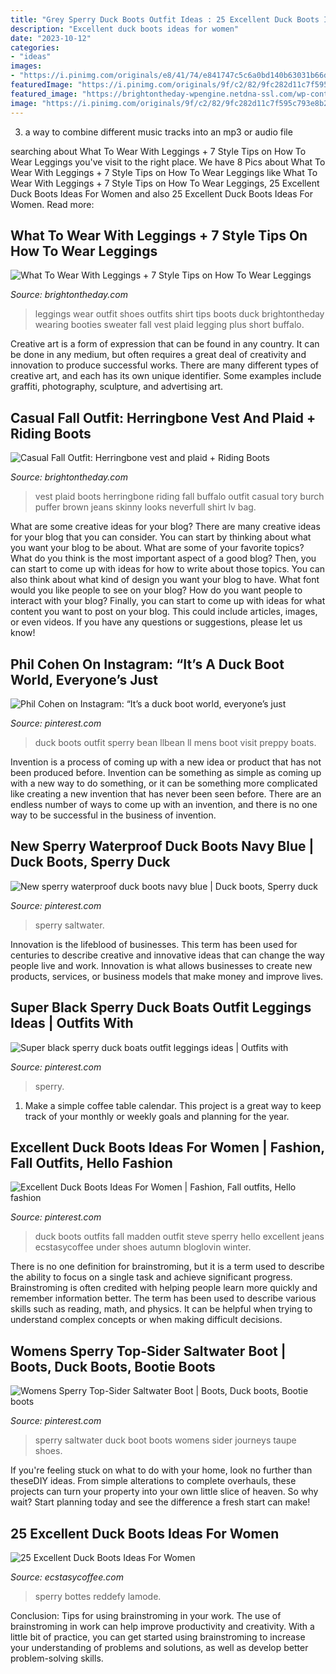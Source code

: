 ```yaml
---
title: "Grey Sperry Duck Boots Outfit Ideas : 25 Excellent Duck Boots Ideas For Women"
description: "Excellent duck boots ideas for women"
date: "2023-10-12"
categories:
- "ideas"
images:
- "https://i.pinimg.com/originals/e8/41/74/e841747c5c6a0bd140b63031b66da7a3.jpg"
featuredImage: "https://i.pinimg.com/originals/9f/c2/82/9fc282d11c7f595c793e8b24a56786a2.jpg"
featured_image: "https://brightontheday-wpengine.netdna-ssl.com/wp-content/uploads/2016/01/herringbone-puffer-vest-buffalo-plaid-tory-burch-riding-boots-fall-outfit-16.jpg"
image: "https://i.pinimg.com/originals/9f/c2/82/9fc282d11c7f595c793e8b24a56786a2.jpg"
---
```



3. a way to combine different music tracks into an mp3 or audio file

	

		
searching about What To Wear With Leggings + 7 Style Tips on How To Wear Leggings you've visit to the right place. We have 8 Pics about What To Wear With Leggings + 7 Style Tips on How To Wear Leggings like What To Wear With Leggings + 7 Style Tips on How To Wear Leggings, 25 Excellent Duck Boots Ideas For Women and also 25 Excellent Duck Boots Ideas For Women. Read more:
		
    
## What To Wear With Leggings + 7 Style Tips On How To Wear Leggings

<img loading=lazy src="http://brightontheday-wpengine.netdna-ssl.com/wp-content/uploads/2014/12/IL6A0460-64.jpg" onerror="this.onerror=null;this.src='https://tse3.mm.bing.net/th?id=OIP.hqj3s0HgCgrfKqhRIiWIgwHaLH&amp;pid=15.1';" alt="What To Wear With Leggings + 7 Style Tips on How To Wear Leggings">

_Source: brightontheday.com_

>leggings wear outfit shoes outfits shirt tips boots duck brightontheday wearing booties sweater fall vest plaid legging plus short buffalo. 

	

Creative art is a form of expression that can be found in any country. It can be done in any medium, but often requires a great deal of creativity and innovation to produce successful works. There are many different types of creative art, and each has its own unique identifier. Some examples include graffiti, photography, sculpture, and advertising art.

    
## Casual Fall Outfit: Herringbone Vest And Plaid + Riding Boots

<img loading=lazy src="https://brightontheday-wpengine.netdna-ssl.com/wp-content/uploads/2016/01/herringbone-puffer-vest-buffalo-plaid-tory-burch-riding-boots-fall-outfit-16.jpg" onerror="this.onerror=null;this.src='https://tse1.mm.bing.net/th?id=OIP.ip09oM2SfnHQQ6kIjhcYSAHaLH&amp;pid=15.1';" alt="Casual Fall Outfit: Herringbone vest and plaid + Riding Boots">

_Source: brightontheday.com_

>vest plaid boots herringbone riding fall buffalo outfit casual tory burch puffer brown jeans skinny looks neverfull shirt lv bag. 

	

What are some creative ideas for your blog?
There are many creative ideas for your blog that you can consider. You can start by thinking about what you want your blog to be about. What are some of your favorite topics? What do you think is the most important aspect of a good blog? Then, you can start to come up with ideas for how to write about those topics. You can also think about what kind of design you want your blog to have. What font would you like people to see on your blog? How do you want people to interact with your blog? Finally, you can start to come up with ideas for what content you want to post on your blog. This could include articles, images, or even videos. If you have any questions or suggestions, please let us know!

    
## Phil Cohen On Instagram: “It’s A Duck Boot World, Everyone’s Just

<img loading=lazy src="https://i.pinimg.com/originals/66/81/4e/66814e07470fa34c10e6dcc824ee4939.jpg" onerror="this.onerror=null;this.src='https://tse1.mm.bing.net/th?id=OIP.dWEtH-l1vDUJ960vJv-g7gHaHa&amp;pid=15.1';" alt="Phil Cohen on Instagram: “It’s a duck boot world, everyone’s just">

_Source: pinterest.com_

>duck boots outfit sperry bean llbean ll mens boot visit preppy boats. 

	

Invention is a process of coming up with a new idea or product that has not been produced before. Invention can be something as simple as coming up with a new way to do something, or it can be something more complicated like creating a new invention that has never been seen before. There are an endless number of ways to come up with an invention, and there is no one way to be successful in the business of invention.

    
## New Sperry Waterproof Duck Boots Navy Blue | Duck Boots, Sperry Duck

<img loading=lazy src="https://i.pinimg.com/originals/73/b1/87/73b187e55b2422ca32c34a953d81e348.jpg" onerror="this.onerror=null;this.src='https://tse4.mm.bing.net/th?id=OIP.l3dkI3VremzoS2eohFTtZwHaHa&amp;pid=15.1';" alt="New sperry waterproof duck boots navy blue | Duck boots, Sperry duck">

_Source: pinterest.com_

>sperry saltwater. 

	

Innovation is the lifeblood of businesses. This term has been used for centuries to describe creative and innovative ideas that can change the way people live and work. Innovation is what allows businesses to create new products, services, or business models that make money and improve lives.

    
## Super Black Sperry Duck Boats Outfit Leggings Ideas | Outfits With

<img loading=lazy src="https://i.pinimg.com/originals/9f/c2/82/9fc282d11c7f595c793e8b24a56786a2.jpg" onerror="this.onerror=null;this.src='https://tse4.mm.bing.net/th?id=OIP.UG00cHUSErgfBEBvUKr1RwAAAA&amp;pid=15.1';" alt="Super black sperry duck boats outfit leggings ideas | Outfits with">

_Source: pinterest.com_

>sperry. 

	

1. Make a simple coffee table calendar. This project is a great way to keep track of your monthly or weekly goals and planning for the year.

    
## Excellent Duck Boots Ideas For Women | Fashion, Fall Outfits, Hello Fashion

<img loading=lazy src="https://i.pinimg.com/originals/1a/ae/8e/1aae8e489a038e18ef423fde0cc347be.jpg" onerror="this.onerror=null;this.src='https://tse1.mm.bing.net/th?id=OIP.rJLwnyCe85g7wlKn_HhtXAHaLv&amp;pid=15.1';" alt="Excellent Duck Boots Ideas For Women | Fashion, Fall outfits, Hello fashion">

_Source: pinterest.com_

>duck boots outfits fall madden outfit steve sperry hello excellent jeans ecstasycoffee under shoes autumn bloglovin winter. 

	

There is no one definition for brainstroming, but it is a term used to describe the ability to focus on a single task and achieve significant progress. Brainstroming is often credited with helping people learn more quickly and remember information better. The term has been used to describe various skills such as reading, math, and physics. It can be helpful when trying to understand complex concepts or when making difficult decisions.

    
## Womens Sperry Top-Sider Saltwater Boot | Boots, Duck Boots, Bootie Boots

<img loading=lazy src="https://i.pinimg.com/originals/e8/41/74/e841747c5c6a0bd140b63031b66da7a3.jpg" onerror="this.onerror=null;this.src='https://tse1.mm.bing.net/th?id=OIP.SD3CL7PGKmDPPULFzpgNcwHaHa&amp;pid=15.1';" alt="Womens Sperry Top-Sider Saltwater Boot | Boots, Duck boots, Bootie boots">

_Source: pinterest.com_

>sperry saltwater duck boot boots womens sider journeys taupe shoes. 

	

If you're feeling stuck on what to do with your home, look no further than theseDIY ideas. From simple alterations to complete overhauls, these projects can turn your property into your own little slice of heaven. So why wait? Start planning today and see the difference a fresh start can make!

    
## 25 Excellent Duck Boots Ideas For Women

<img loading=lazy src="https://www.ecstasycoffee.com/wp-content/uploads/2016/12/Sperry-boots.jpg" onerror="this.onerror=null;this.src='https://tse1.mm.bing.net/th?id=OIP.jcYQnoc494HI-qCFkIgIfQHaHh&amp;pid=15.1';" alt="25 Excellent Duck Boots Ideas For Women">

_Source: ecstasycoffee.com_

>sperry bottes reddefy lamode. 

	

Conclusion: Tips for using brainstroming in your work.
The use of brainstroming in work can help improve productivity and creativity. With a little bit of practice, you can get started using brainstroming to increase your understanding of problems and solutions, as well as develop better problem-solving skills.

